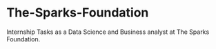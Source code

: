 # The-Sparks-Foundation
Internship Tasks as a Data Science and Business analyst at The Sparks Foundation.
